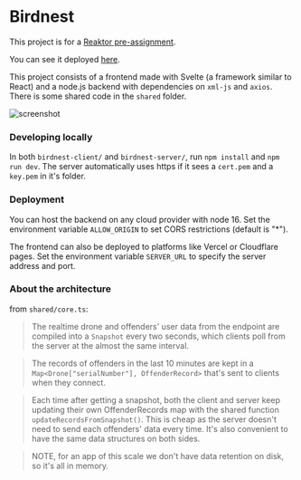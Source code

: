 # Birdnest

This project is for a [Reaktor pre-assignment](https://assignments.reaktor.com/birdnest).

You can see it deployed [here](https://birdnest-topaz.vercel.app/).

This project consists of a frontend made with Svelte (a framework similar to React) and a node.js backend with dependencies on `xml-js` and `axios`. There is some shared code in the `shared` folder.

![screenshot](https://i.imgur.com/oKuOLr2.png)

### Developing locally

In both `birdnest-client/` and `birdnest-server/`, run `npm install` and `npm run dev`. The server automatically uses https if it sees a `cert.pem` and a `key.pem` in it's folder.

### Deployment

You can host the backend on any cloud provider with node 16. Set the environment variable `ALLOW_ORIGIN` to set CORS restrictions (default is "\*").

The frontend can also be deployed to platforms like Vercel or Cloudflare pages. Set the environment variable `SERVER_URL` to specify the server address and port.

### About the architecture

from `shared/core.ts`:

> The realtime drone and offenders' user data from the endpoint are compiled into a `Snapshot` every two seconds,
> which clients poll from the server at the almost the same interval.

> The records of offenders in the last 10 minutes are kept in a
> `Map<Drone["serialNumber"], OffenderRecord>` that's sent to clients when they connect.

> Each time after getting a snapshot, both the client and server keep updating their own OffenderRecords map
> with the shared function `updateRecordsFromSnapshot()`. This is cheap as the server doesn't need to send each
> offenders' data every time. It's also convenient to have the same data structures on both sides.

> NOTE, for an app of this scale we don't have data retention on disk, so it's all in memory.
